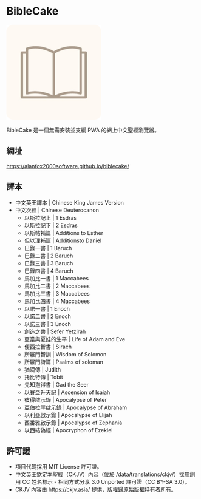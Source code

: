 # BibleCake
<a href="https://alanfox2000software.github.io/biblecake/"><img src="https://raw.githubusercontent.com/alanfox2000software/biblecake/refs/heads/main/.github/images/logo.png" width="250" height="250"/></a>
</p>

BibleCake 是一個無需安裝並支緩 PWA 的網上中文聖經瀏覽器。

## 網址
https://alanfox2000software.github.io/biblecake/

## 譯本
- 中文英王譯本 | Chinese King James Version
- 中文次經 | Chinese Deuterocanon
	- 以斯拉記上 | 1 Esdras
	- 以斯拉記下 | 2 Esdras
	- 以斯帖補篇 | Additions to Esther
	- 但以理補篇 | Additionsto Daniel
	- 巴錄一書 | 1 Baruch
	- 巴錄二書 | 2 Baruch
	- 巴錄三書 | 3 Baruch
	- 巴錄四書 | 4 Baruch
	- 馬加比一書 | 1 Maccabees
	- 馬加比二書 | 2 Maccabees
	- 馬加比三書 | 3 Maccabees
	- 馬加比四書 | 4 Maccabees
	- 以諾一書 | 1 Enoch
	- 以諾二書 | 2 Enoch
	- 以諾三書 | 3 Enoch
	- 創造之書 |  Sefer Yetzirah
	- 亞當與夏娃的生平 | Life of Adam and Eve
	- 便西拉智書 | Sirach
	- 所羅門智訓 | Wisdom of Solomon
	- 所羅門詩篇 | Psalms of soloman
	- 猶滴傳 | Judith
	- 托比特傳 | Tobit
	- 先知迦得書 | Gad the Seer
	- 以賽亞升天記 | Ascension of Isaiah
	- 彼得啟示錄 | Apocalypse of Peter
	- 亞伯拉罕啟示錄 | Apocalypse of Abraham
	- 以利亞啟示錄 | Apocalypse of Elijah
	- 西番雅啟示錄 | Apocalypse of Zephania
	- 以西結偽經 | Apocryphon of Ezekiel

## 許可證
- 項目代碼採用 MIT License 許可證。
- 中文英王欽定本聖經（CKJV）內容（位於 /data/translations/ckjv/）採用創用 CC 姓名標示 - 相同方式分享 3.0 Unported 許可證（CC BY-SA 3.0）。
- CKJV 內容由 https://ckjv.asia/ 提供，版權歸原始版權持有者所有。
